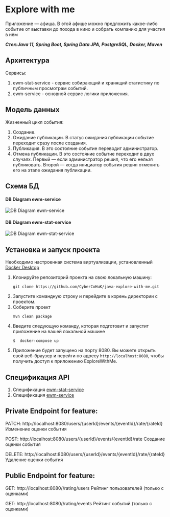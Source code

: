 # Explore with me
Приложение — афиша. В этой афише можно предложить какое-либо событие от выставки до похода в кино и собрать компанию для участия в нём

***Стек:Java 11, Spring Boot, Spring Data JPA, PostgreSQL, Docker, Maven***
## Архитектура
Сервисы:
1. ewm-stat-service - сервис собирающий и хранящий статистику по публичным просмотрам событий.
2. ewm-service - основной сервис логики приложения.
## Модель данных
Жизненный цикл события:
1. Создание.
2. Ожидание публикации. В статус ожидания публикации событие переходит сразу после создания.
3. Публикация. В это состояние событие переводит администратор.
4. Отмена публикации. В это состояние событие переходит в двух случаях. Первый — если администратор решил, что его нельзя публиковать. Второй — когда инициатор события решил отменить его на этапе ожидания публикации.
## Схема БД
#### DB Diagram ewm-service
![DB Diagram ewm-service](https://github.com/CyberCoHuK/java-explore-with-me/assets/108213849/3483f7fe-7e21-4d21-a960-0558f7a0767d)
#### DB Diagram ewm-stat-service
![DB Diagram ewm-stat-service](https://github.com/CyberCoHuK/java-explore-with-me/assets/108213849/a98ddb17-ab09-4c74-bd15-d48a2be8e4a4)

## Установка и запуск проекта
Необходимо настроенная система виртуализации, установленный [Docker Desktop](https://www.docker.com/products/docker-desktop/)

1. Клонируйте репозиторий проекта на свою локальную машину:
   ```
   git clone https://github.com/CyberCoHuK/java-explore-with-me.git
   ```
2. Запустите командную строку и перейдите в корень директории с проектом.
3. Соберите проект 
   ```
   mvn clean package
   ```
4. Введите следующую команду, которая подготовит и запустит приложение на вашей локальной машине
   ```
   $  docker-compose up
   ```
5. Приложение будет запущено на порту 8080. Вы можете открыть свой веб-браузер и перейти по адресу `http://localhost:8080`, чтобы получить доступ к приложению ExploreWithMe.

## Спецификация API
1. Спецификация [ewm-stat-service](https://editor.swagger.io/?url=https://raw.githubusercontent.com/CyberCoHuK/java-explore-with-me/main/ewm-stats-service-spec.json)
2. Спецификация [ewm-service](https://editor.swagger.io/?url=https://raw.githubusercontent.com/CyberCoHuK/java-explore-with-me/main/ewm-main-service-spec.json) 
## Private Endpoint for feature:

PATCH: http://localhost:8080/users/{userId}/events/{eventId}/rate/{rateId}
Изменение оценки события

POST: http://localhost:8080/users/{userId}/events/{eventId}/rate
Создание оценки события

DELETE: http://localhost:8080/users/{userId}/events/{eventId}/rate/{rateId}
Удаление оценки события

## Public Endpoint for feature:

GET: http://localhost:8080//rating/users
Рейтинг пользователей (только с оценками)

GET: http://localhost:8080//rating/events
Рейтинг событий (только с оценками)
